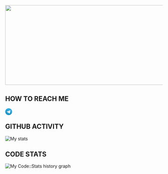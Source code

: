 <img src = "https://github.com/meeba-nc/meeba-nc/blob/master/img/git-logo.jpg" width = "512" height = "256" />


## HOW TO REACH ME

[<img align="left" alt="codeSTACKr | Telegram" width="22px" src="https://raw.githubusercontent.com/github/explore/80688e429a7d4ef2fca1e82350fe8e3517d3494d/topics/telegram/telegram.png" />][telegram]
<br/>

## GITHUB ACTIVITY

![My stats](https://github-readme-stats.vercel.app/api?username=meeba-nc&show_icons=true&count_private=true)

## CODE STATS

![My Code::Stats history graph](https://codestats-readme.wegfan.cn/history-graph/AppLoidx?width=850&height=300&timezone=08:00&history_days=21&max_languages=9&language_colors=["3e4053","f15854","5da5da","faa43a","60bd68","f17cb0","b2912f","decf3f","b276b2","808080"])

[telegram]: https://t.me/mikhailbaum
